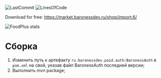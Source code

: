 ![LastCommit](https://img.shields.io/github/last-commit/BlackBaroness/BAuth-Import?color=8b00ff)
![LinesOfCode](https://img.shields.io/tokei/lines/github/BlackBaroness/BAuth-Import?color=8b00ff)

Download for free: https://market.baronessdev.ru/shop/import.6/

![FoodPlus stats](https://bstats.org/signatures/bukkit/BAuth-Import.svg)

# Сборка
1. Изменить путь к артефакту ```ru.baronessdev.paid.auth:BaronessAuth``` в ```pom.xml``` на свой, указав файл BaronessAuth последней версии;
2. Выполнить mvn package;